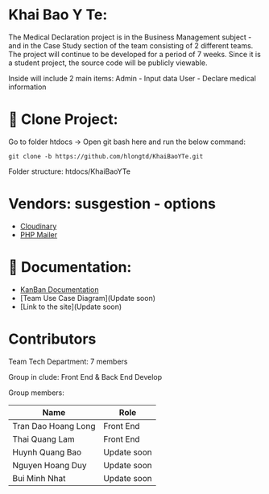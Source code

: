 # Khai Bao Y Te:

The Medical Declaration project is in the Business Management subject - and in the Case Study section of the team consisting of 2 different teams.
The project will continue to be developed for a period of 7 weeks. Since it is a student project, the source code will be publicly viewable.


Inside will include 2 main items:
Admin - Input data
User - Declare medical information

# :bookmark: **Clone Project:**
Go to folder htdocs -> Open git bash here and run the below command:
```
git clone -b https://github.com/hlongtd/KhaiBaoYTe.git
```

Folder structure:
  htdocs/KhaiBaoYTe


# Vendors: susgestion - options
  * [Cloudinary](https://github.com/cloudinary/cloudinary_php)
  * [PHP Mailer](https://github.com/PHPMailer/PHPMailer)

# :notebook_with_decorative_cover: **Documentation:**
  * [KanBan Documentation](https://cs.hcmus.edu.vn/kanban/?controller=BoardViewController&action=show&project_id=19)
  * [Team Use Case Diagram](Update soon)
  * [Link to the site](Update soon)

# Contributors

  Team Tech Department: 7 members

  Group in clude: Front End & Back End Develop

  Group members:

   Name                 | Role
  --------------------- | ---------------
  Tran Dao Hoang Long   | Front End
  Thai Quang Lam        | Front End
  Huynh Quang Bao       | Update soon
  Nguyen Hoang Duy      | Update soon
  Bui Minh Nhat         | Update soon
  
  
  
 

